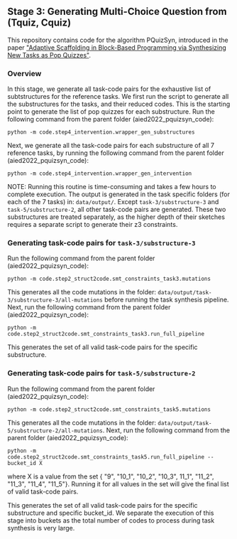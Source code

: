 ## Stage 3: Generating Multi-Choice Question from (Tquiz, Cquiz)
This repository contains code for the algorithm PQuizSyn, introduced in the paper ["Adaptive Scaffolding in Block-Based Programming
via Synthesizing New Tasks as Pop Quizzes"](https://machineteaching.mpi-sws.org/files/papers/aied2022_pquizsyn_preprint.pdf).

### Overview
In this stage, we generate all task-code pairs for the exhaustive list of subtstructures for the reference tasks.
We first run the script to generate all the substructures for the tasks, and their reduced codes. This is the starting point to generate the list of pop quizzes for each substructure.
Run the following command from the parent folder (aied2022_pquizsyn_code):

```python -m code.step4_intervention.wrapper_gen_substructures```

Next, we generate all the task-code pairs for each substructure of all 7 reference tasks, by running the following command from the parent folder (aied2022_pquizsyn_code):

```python -m code.step4_intervention.wrapper_gen_intervention```

NOTE: Running this routine is time-consuming and takes a few hours to complete execution. The output is generated in the task specific folders (for each of the 7 tasks) in: ```data/output/```. Except ```task-3/substructure-3``` and ```task-5/substructure-2```, all other task-code pairs are generated. These two substructures are treated separately, as the higher depth of their sketches requires a separate script to generate their z3 constraints.

### Generating task-code pairs for ```task-3/substructure-3```
Run the following command from the parent folder (aied2022_pquizsyn_code):

```python -m code.step2_struct2code.smt_constraints_task3.mutations```

This generates all the code mutations in the folder: ```data/output/task-3/substructure-3/all-mutations``` before running the task synthesis pipeline.
Next, run the following command from the parent folder (aied2022_pquizsyn_code):

```python -m code.step2_struct2code.smt_constraints_task3.run_full_pipeline```

This generates the set of all valid task-code pairs for the specific substructure.

### Generating task-code pairs for ```task-5/substructure-2```
Run the following command from the parent folder (aied2022_pquizsyn_code):

```python -m code.step2_struct2code.smt_constraints_task5.mutations```

This generates all the code mutations in the folder: ```data/output/task-5/substructure-2/all-mutations```.
Next, run the following command from the parent folder (aied2022_pquizsyn_code):

```python -m code.step2_struct2code.smt_constraints_task5.run_full_pipeline --bucket_id X``` 

where X is a value from the set { "9", "10_1", "10_2", "10_3", 11_1", "11_2", "11_3", "11_4", "11_5"}. Running it for all values in the set will give the final list of valid task-code pairs.

This generates the set of all valid task-code pairs for the specific substructure and specific bucket_id. 
We separate the execution of this stage into buckets as the total number of codes to process during task synthesis is very large.

